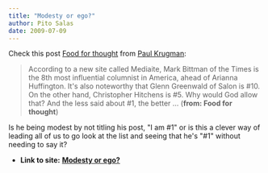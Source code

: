 ```yaml
---
title: "Modesty or ego?"
author: Pito Salas
date: 2009-07-09
---
```


Check this post [Food for
thought](<http://krugman.blogs.nytimes.com/2009/07/09/food-for-thought/>) from
[Paul Krugman](<http://krugman.blogs.nytimes.com/feed/>):

> According to a new site called Mediaite, Mark Bittman of the Times is the
> 8th most influential columnist in America, ahead of Arianna Huffington. It's
> also noteworthy that Glenn Greenwald of Salon is #10. On the other hand,
> Christopher Hitchens is #5. Why would God allow that? And the less said
> about #1, the better … (**from: Food for thought**)

Is he being modest by not titling his post, "I am #1" or is this a clever way
of leading all of us to go look at the list and seeing that he's "#1" without
needing to say it?


* **Link to site:** **[Modesty or ego?](None)**
